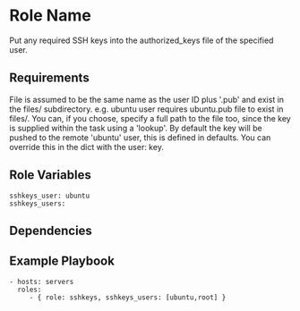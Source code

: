 Role Name
=========

Put any required SSH keys into the authorized_keys file of the specified user.

Requirements
------------

File is assumed to be the same name as the user ID plus '.pub' and exist in the files/ subdirectory. e.g. ubuntu user requires ubuntu.pub file to exist in files/. You can, if you choose, specify a full path to the file too, since the key is supplied within the task using a 'lookup'. By default the key will be pushed to the remote 'ubuntu' user, this is defined in defaults. You can override this in the dict with the user: key.

Role Variables
--------------

    sshkeys_user: ubuntu
    sshkeys_users:

Dependencies
------------


Example Playbook
----------------

    - hosts: servers
      roles:
         - { role: sshkeys, sshkeys_users: [ubuntu,root] }
